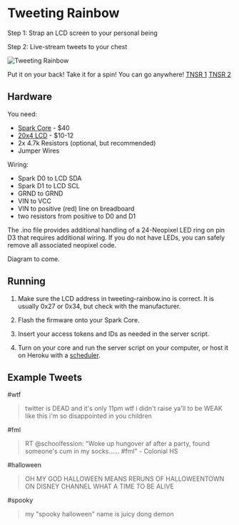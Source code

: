 Tweeting Rainbow
==================

Step 1: Strap an LCD screen to your personal being

Step 2: Live-stream tweets to your chest

![Tweeting Rainbow](http://i.imgur.com/uhZHRgf.jpg)

Put it on your back! Take it for a spin! You can go anywhere!
[TNSR 1](http://cycling.frenzied.us/2014-10-30-Thursday_Night_Social_Ride/img_3647.jpg)
[TNSR 2](http://cycling.frenzied.us/2014-10-30-Thursday_Night_Social_Ride/img_3650.jpg)

## Hardware

You need:

* [Spark Core](http://spark.io) - $40
* [20x4 LCD](http://www.amazon.com/gp/product/B0080DYTZQ/ref=oh_aui_detailpage_o00_s00?ie=UTF8&psc=1) - $10-12
* 2x 4.7k Resistors (optional, but recommended)
* Jumper Wires

Wiring: 

* Spark D0 to LCD SDA
* Spark D1 to LCD SCL
* GRND to GRND
* VIN to VCC
* VIN to positive (red) line on breadboard
* two resistors from positive to D0 and D1

The .ino file provides additional handling of a 24-Neopixel LED ring on pin D3 that requires additional wiring. If you do not have LEDs, you can safely remove all associated neopixel code.

Diagram to come.

## Running

1. Make sure the LCD address in tweeting-rainbow.ino is correct. It is usually 0x27 or 0x34, but check with the manufacturer.

2. Flash the firmware onto your Spark Core.

3. Insert your access tokens and IDs as needed in the server script.

4. Turn on your core and run the server script on your computer, or host it on Heroku with a [scheduler](https://devcenter.heroku.com/articles/clock-processes-python).


## Example Tweets

\#wtf
> twitter is DEAD and it's only 11pm wtf i didn't raise ya'll to be WEAK like this i'm so disappointed in you children

\#fml
> RT @schoolfession: "Woke up hungover af after a party, found someone's cum in my socks...... #fml" - Colonial HS

\#halloween
> OH MY GOD HALLOWEEN MEANS RERUNS OF HALLOWEENTOWN ON DISNEY CHANNEL WHAT A TIME TO BE ALIVE

\#spooky
> my "spooky halloween" name is juicy dong demon
